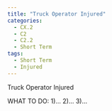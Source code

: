 ```yaml
---
title: "Truck Operator Injured"
categories:
  - CX.2
  - C2
  - C2.2
  - Short Term
tags:
  - Short Term
  - Injured
---
```


Truck Operator Injured

WHAT TO DO:
1)...
2)...
3)...